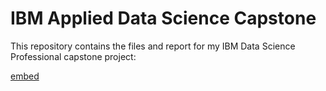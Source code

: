 # IBM Applied Data Science Capstone
This repository contains the files and report for my IBM Data Science Professional capstone project:

[embed](https://github.com/ndomah/Nilesh-Data-Portfolio/blob/main/IBM%20Applied%20Data%20Science%20Capstone/Nilesh%20Capstone%20Presentation.pdf)

